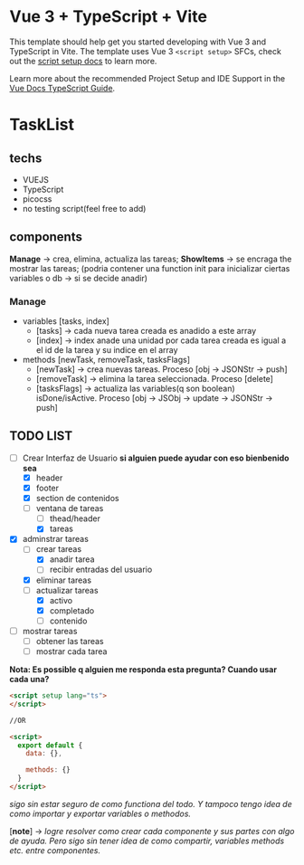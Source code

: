 # Vue 3 + TypeScript + Vite

This template should help get you started developing with Vue 3 and TypeScript in Vite. The template uses Vue 3 `<script setup>` SFCs, check out the [script setup docs](https://v3.vuejs.org/api/sfc-script-setup.html#sfc-script-setup) to learn more.

Learn more about the recommended Project Setup and IDE Support in the [Vue Docs TypeScript Guide](https://vuejs.org/guide/typescript/overview.html#project-setup).

# TaskList

## techs
  - VUEJS
  - TypeScript
  - picocss
  - no testing script(feel free to add)

## components
**Manage** -> crea, elimina, actualiza las tareas;
**ShowItems** -> se encraga the mostrar las tareas; (podria contener una function init para inicializar ciertas variables o db -> si se decide anadir)

### Manage
  - variables [tasks, index] <!--those are what i remember by the time im writting this-->
    * [tasks] -> cada nueva tarea creada es anadido a este array
    * [index] -> index anade una unidad por cada tarea creada es igual a el id de la tarea y su indice en el array
  - methods [newTask, removeTask, tasksFlags]
    * [newTask] -> crea nuevas tareas. Proceso [obj -> JSONStr -> push]
    * [removeTask] -> elimina la tarea seleccionada. Proceso [delete]
    * [tasksFlags] -> actualiza las variables(q son boolean) isDone/isActive. Proceso [obj -> JSObj -> update -> JSONStr -> push]


## TODO LIST

- [ ] Crear Interfaz de Usuario **si alguien puede ayudar con eso bienbenido sea**
  * [x] header
  * [x] footer
  * [x] section de contenidos
  * [ ] ventana de tareas
    - [ ] thead/header
    - [x] tareas
- [x] adminstrar tareas
  * [ ] crear tareas
    - [x] anadir tarea
    - [ ] recibir entradas del usuario
  * [x] eliminar tareas
  * [ ] actualizar tareas
    - [x] activo
    - [x] completado
    - [ ] contenido
- [ ] mostrar tareas
  * [ ] obtener las tareas
  * [ ] mostrar cada tarea

**Nota: Es possible q alguien me responda esta pregunta? Cuando usar cada una?**
```html
<script setup lang="ts">
</script>

//OR

<script>
  export default {
    data: {},

    methods: {}
  }
</script>

```

*sigo sin estar seguro de como functiona del todo. Y tampoco tengo idea de como importar y exportar variables o methodos.*

[**note**] -> *logre resolver como crear cada componente y sus partes con algo de ayuda. Pero sigo sin tener idea de como compartir, variables methods etc. entre componentes.*
